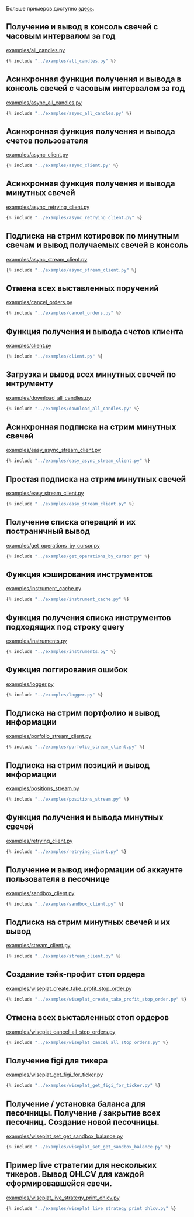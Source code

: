 Больше примеров доступно [здесь](https://github.com/RussianInvestments/invest-python/tree/main/examples).

## Получение и вывод в консоль свечей с часовым интервалом за год
[examples/all_candles.py](https://github.com/RussianInvestments/invest-python/blob/main/examples/all_candles.py)
~~~python
{% include "../examples/all_candles.py" %}
~~~
## Асинхронная функция получения и вывода в консоль свечей с часовым интервалом за год
[examples/async_all_candles.py](https://github.com/RussianInvestments/invest-python/blob/main/examples/async_all_candles.py)
~~~python
{% include "../examples/async_all_candles.py" %}
~~~
## Асинхронная функция получения и вывода счетов пользователя
[examples/async_client.py](https://github.com/RussianInvestments/invest-python/blob/main/examples/async_client.py)
~~~python
{% include "../examples/async_client.py" %}
~~~
## Асинхронная функция получения и вывода минутных свечей
[examples/async_retrying_client.py](https://github.com/RussianInvestments/invest-python/blob/main/examples/async_retrying_client.py)
~~~python
{% include "../examples/async_retrying_client.py" %}
~~~
## Подписка на стрим котировок по минутным свечам и вывод получаемых свечей в консоль
[examples/async_stream_client.py](https://github.com/RussianInvestments/invest-python/blob/main/examples/async_stream_client.py)
~~~python
{% include "../examples/async_stream_client.py" %}
~~~
## Отмена всех выставленных поручений
[examples/cancel_orders.py](https://github.com/RussianInvestments/invest-python/blob/main/examples/cancel_orders.py)
~~~python
{% include "../examples/cancel_orders.py" %}
~~~
## Функция получения и вывода счетов клиента
[examples/client.py](https://github.com/RussianInvestments/invest-python/blob/main/examples/client.py)
~~~python
{% include "../examples/client.py" %}
~~~
## Загрузка и вывод всех минутных свечей по интрументу
[examples/download_all_candles.py](https://github.com/RussianInvestments/invest-python/blob/main/examples/download_all_candles.py)
~~~python
{% include "../examples/download_all_candles.py" %}
~~~
## Асинхронная подписка на стрим минутных свечей
[examples/easy_async_stream_client.py](https://github.com/RussianInvestments/invest-python/blob/main/examples/easy_async_stream_client.py)
~~~python
{% include "../examples/easy_async_stream_client.py" %}
~~~
## Простая подписка на стрим минутных свечей
[examples/easy_stream_client.py](https://github.com/RussianInvestments/invest-python/blob/main/examples/easy_stream_client.py)
~~~python
{% include "../examples/easy_stream_client.py" %}
~~~
## Получение списка операций и их постраничный вывод
[examples/get_operations_by_cursor.py](https://github.com/RussianInvestments/invest-python/blob/main/examples/get_operations_by_cursor.py)
~~~python
{% include "../examples/get_operations_by_cursor.py" %}
~~~
## Функция кэширования инструментов
[examples/instrument_cache.py](https://github.com/RussianInvestments/invest-python/blob/main/examples/instrument_cache.py)
~~~python
{% include "../examples/instrument_cache.py" %}
~~~
## Функция получения списка инструментов подходящих под строку query
[examples/instruments.py](https://github.com/RussianInvestments/invest-python/blob/main/examples/instruments.py)
~~~python
{% include "../examples/instruments.py" %}
~~~
## Функция логгирования ошибок
[examples/logger.py](https://github.com/RussianInvestments/invest-python/blob/main/examples/logger.py)
~~~python
{% include "../examples/logger.py" %}
~~~
## Подписка на стрим портфолио и вывод информации
[examples/porfolio_stream_client.py](https://github.com/RussianInvestments/invest-python/blob/main/examples/porfolio_stream_client.py)
~~~python
{% include "../examples/porfolio_stream_client.py" %}
~~~
## Подписка на стрим позиций и вывод информации
[examples/positions_stream.py](https://github.com/RussianInvestments/invest-python/blob/main/examples/positions_stream.py)
~~~python
{% include "../examples/positions_stream.py" %}
~~~
## Функция получения и вывода минутных свечей
[examples/retrying_client.py](https://github.com/RussianInvestments/invest-python/blob/main/examples/retrying_client.py)
~~~python
{% include "../examples/retrying_client.py" %}
~~~
## Получение и вывод информации об аккаунте пользователя в песочнице
[examples/sandbox_client.py](https://github.com/RussianInvestments/invest-python/blob/main/examples/sandbox_client.py)
~~~python
{% include "../examples/sandbox_client.py" %}
~~~
## Подписка на стрим минутных свечей и их вывод
[examples/stream_client.py](https://github.com/RussianInvestments/invest-python/blob/main/examples/stream_client.py)
~~~python
{% include "../examples/stream_client.py" %}
~~~
## Создание тэйк-профит стоп ордера
[examples/wiseplat_create_take_profit_stop_order.py](https://github.com/RussianInvestments/invest-python/blob/main/examples/wiseplat_create_take_profit_stop_order.py)
~~~python
{% include "../examples/wiseplat_create_take_profit_stop_order.py" %}
~~~
## Отмена всех выставленных стоп ордеров
[examples/wiseplat_cancel_all_stop_orders.py](https://github.com/RussianInvestments/invest-python/blob/main/examples/wiseplat_cancel_all_stop_orders.py)
~~~python
{% include "../examples/wiseplat_cancel_all_stop_orders.py" %}
~~~
## Получение figi для тикера
[examples/wiseplat_get_figi_for_ticker.py](https://github.com/RussianInvestments/invest-python/blob/main/examples/wiseplat_get_figi_for_ticker.py)
~~~python
{% include "../examples/wiseplat_get_figi_for_ticker.py" %}
~~~
## Получение / установка баланса для песочницы. Получение / закрытие всех песочниц. Создание новой песочницы.
[examples/wiseplat_set_get_sandbox_balance.py](https://github.com/RussianInvestments/invest-python/blob/main/examples/wiseplat_set_get_sandbox_balance.py)
~~~python
{% include "../examples/wiseplat_set_get_sandbox_balance.py" %}
~~~
## Пример live стратегии для нескольких тикеров. Вывод OHLCV для каждой сформировавшейся свечи.
[examples/wiseplat_live_strategy_print_ohlcv.py](https://github.com/RussianInvestments/invest-python/blob/main/examples/wiseplat_live_strategy_print_ohlcv.py)
~~~python
{% include "../examples/wiseplat_live_strategy_print_ohlcv.py" %}
~~~
